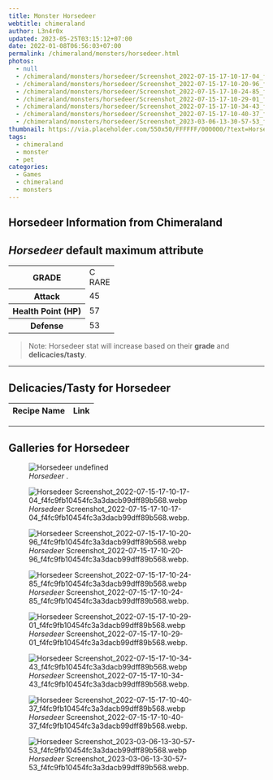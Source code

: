```yaml
---
title: Monster Horsedeer
webtitle: chimeraland
author: L3n4r0x
updated: 2023-05-25T03:15:12+07:00
date: 2022-01-08T06:56:03+07:00
permalink: /chimeraland/monsters/horsedeer.html
photos:
  - null
  - /chimeraland/monsters/horsedeer/Screenshot_2022-07-15-17-10-17-04_f4fc9fb10454fc3a3dacb99dff89b568.webp
  - /chimeraland/monsters/horsedeer/Screenshot_2022-07-15-17-10-20-96_f4fc9fb10454fc3a3dacb99dff89b568.webp
  - /chimeraland/monsters/horsedeer/Screenshot_2022-07-15-17-10-24-85_f4fc9fb10454fc3a3dacb99dff89b568.webp
  - /chimeraland/monsters/horsedeer/Screenshot_2022-07-15-17-10-29-01_f4fc9fb10454fc3a3dacb99dff89b568.webp
  - /chimeraland/monsters/horsedeer/Screenshot_2022-07-15-17-10-34-43_f4fc9fb10454fc3a3dacb99dff89b568.webp
  - /chimeraland/monsters/horsedeer/Screenshot_2022-07-15-17-10-40-37_f4fc9fb10454fc3a3dacb99dff89b568.webp
  - /chimeraland/monsters/horsedeer/Screenshot_2023-03-06-13-30-57-53_f4fc9fb10454fc3a3dacb99dff89b568.webp
thumbnail: https://via.placeholder.com/550x50/FFFFFF/000000/?text=Horsedeer
tags:
  - chimeraland
  - monster
  - pet
categories:
  - Games
  - chimeraland
  - monsters
---
```


<link
  rel="stylesheet"
  href="https://rawcdn.githack.com/dimaslanjaka/Web-Manajemen/870a349/css/bootstrap-5-3-0-alpha3-wrapper.css"
/>
<section id="bootstrap-wrapper">
  <div data-bs-theme="dark">
    <h2>Horsedeer Information from Chimeraland</h2>
    <h2 id="attribute"><i>Horsedeer</i> default maximum attribute</h2>
    <div class="row">
      <div class="col mb-2">
        <div class="card">
          <div class="card-body">
            <table>
              <tr>
                <th>GRADE</th>
                <td>C <br /><span class="text-primary">RARE</span></td>
              </tr>
              <tr>
                <th>Attack</th>
                <td>45</td>
              </tr>
              <tr>
                <th>Health Point (HP)</th>
                <td>57</td>
              </tr>
              <tr>
                <th>Defense</th>
                <td>53</td>
              </tr>
            </table>
          </div>
        </div>
      </div>
    </div>
    <blockquote class="bd-callout bd-callout-warning">
      Note: Horsedeer stat will increase based on their <b>grade</b> and
      <b>delicacies/tasty</b>.
    </blockquote>
    <hr />
    <h2 id="delicacies">Delicacies/Tasty for Horsedeer</h2>
    <div class="card">
      <div class="card-body">
        <div class="table-responsive">
          <table class="table table-striped">
            <thead>
              <tr>
                <th>Recipe Name</th>
                <th>Link</th>
              </tr>
            </thead>
            <tbody></tbody>
          </table>
        </div>
      </div>
    </div>
    <hr />
    <div id="gallery">
      <h2>Galleries for Horsedeer</h2>
      <div class="row">
        <div class="col-lg-6 col-12">
          <figure>
            <img
              src="https://www.webmanajemen.com/undefined"
              alt="Horsedeer undefined"
            />
            <figcaption style="word-wrap: break-word">
              <i>Horsedeer</i> .
            </figcaption>
          </figure>
        </div>
        <div class="col-lg-6 col-12">
          <figure>
            <img
              src="https://www.webmanajemen.com/chimeraland/monsters/horsedeer/Screenshot_2022-07-15-17-10-17-04_f4fc9fb10454fc3a3dacb99dff89b568.webp"
              alt="Horsedeer Screenshot_2022-07-15-17-10-17-04_f4fc9fb10454fc3a3dacb99dff89b568.webp"
            />
            <figcaption style="word-wrap: break-word">
              <i>Horsedeer</i>
              Screenshot_2022-07-15-17-10-17-04_f4fc9fb10454fc3a3dacb99dff89b568.webp.
            </figcaption>
          </figure>
        </div>
        <div class="col-lg-6 col-12">
          <figure>
            <img
              src="https://www.webmanajemen.com/chimeraland/monsters/horsedeer/Screenshot_2022-07-15-17-10-20-96_f4fc9fb10454fc3a3dacb99dff89b568.webp"
              alt="Horsedeer Screenshot_2022-07-15-17-10-20-96_f4fc9fb10454fc3a3dacb99dff89b568.webp"
            />
            <figcaption style="word-wrap: break-word">
              <i>Horsedeer</i>
              Screenshot_2022-07-15-17-10-20-96_f4fc9fb10454fc3a3dacb99dff89b568.webp.
            </figcaption>
          </figure>
        </div>
        <div class="col-lg-6 col-12">
          <figure>
            <img
              src="https://www.webmanajemen.com/chimeraland/monsters/horsedeer/Screenshot_2022-07-15-17-10-24-85_f4fc9fb10454fc3a3dacb99dff89b568.webp"
              alt="Horsedeer Screenshot_2022-07-15-17-10-24-85_f4fc9fb10454fc3a3dacb99dff89b568.webp"
            />
            <figcaption style="word-wrap: break-word">
              <i>Horsedeer</i>
              Screenshot_2022-07-15-17-10-24-85_f4fc9fb10454fc3a3dacb99dff89b568.webp.
            </figcaption>
          </figure>
        </div>
        <div class="col-lg-6 col-12">
          <figure>
            <img
              src="https://www.webmanajemen.com/chimeraland/monsters/horsedeer/Screenshot_2022-07-15-17-10-29-01_f4fc9fb10454fc3a3dacb99dff89b568.webp"
              alt="Horsedeer Screenshot_2022-07-15-17-10-29-01_f4fc9fb10454fc3a3dacb99dff89b568.webp"
            />
            <figcaption style="word-wrap: break-word">
              <i>Horsedeer</i>
              Screenshot_2022-07-15-17-10-29-01_f4fc9fb10454fc3a3dacb99dff89b568.webp.
            </figcaption>
          </figure>
        </div>
        <div class="col-lg-6 col-12">
          <figure>
            <img
              src="https://www.webmanajemen.com/chimeraland/monsters/horsedeer/Screenshot_2022-07-15-17-10-34-43_f4fc9fb10454fc3a3dacb99dff89b568.webp"
              alt="Horsedeer Screenshot_2022-07-15-17-10-34-43_f4fc9fb10454fc3a3dacb99dff89b568.webp"
            />
            <figcaption style="word-wrap: break-word">
              <i>Horsedeer</i>
              Screenshot_2022-07-15-17-10-34-43_f4fc9fb10454fc3a3dacb99dff89b568.webp.
            </figcaption>
          </figure>
        </div>
        <div class="col-lg-6 col-12">
          <figure>
            <img
              src="https://www.webmanajemen.com/chimeraland/monsters/horsedeer/Screenshot_2022-07-15-17-10-40-37_f4fc9fb10454fc3a3dacb99dff89b568.webp"
              alt="Horsedeer Screenshot_2022-07-15-17-10-40-37_f4fc9fb10454fc3a3dacb99dff89b568.webp"
            />
            <figcaption style="word-wrap: break-word">
              <i>Horsedeer</i>
              Screenshot_2022-07-15-17-10-40-37_f4fc9fb10454fc3a3dacb99dff89b568.webp.
            </figcaption>
          </figure>
        </div>
        <div class="col-lg-6 col-12">
          <figure>
            <img
              src="https://www.webmanajemen.com/chimeraland/monsters/horsedeer/Screenshot_2023-03-06-13-30-57-53_f4fc9fb10454fc3a3dacb99dff89b568.webp"
              alt="Horsedeer Screenshot_2023-03-06-13-30-57-53_f4fc9fb10454fc3a3dacb99dff89b568.webp"
            />
            <figcaption style="word-wrap: break-word">
              <i>Horsedeer</i>
              Screenshot_2023-03-06-13-30-57-53_f4fc9fb10454fc3a3dacb99dff89b568.webp.
            </figcaption>
          </figure>
        </div>
      </div>
    </div>
  </div>
</section>
